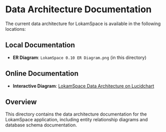 # Data Architecture Documentation

The current data architecture for LokamSpace is available in the following locations:

## Local Documentation
- **ER Diagram**: `LokamSpace 0.10 ER Diagram.png` (in this directory)

## Online Documentation
- **Interactive Diagram**: [LokamSpace Data Architecture on Lucidchart](https://lucid.app/lucidchart/c5988602-b8e8-4c4a-8498-c4a068d95fe0/edit?viewport_loc=-5156%2C-3350%2C8750%2C6669%2C0_0&invitationId=inv_6fae0107-020f-4073-a537-9da0c4d29b90)

## Overview
This directory contains the data architecture documentation for the LokamSpace application, including entity relationship diagrams and database schema documentation. 